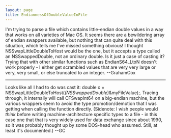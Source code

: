 ```yaml
---
layout: page
title: EndiannessOfDoubleValueInFile
---
```


I'm trying to parse a file which contains little-endian double values in a way that works on all varieties of Mac OS. It seems there are a bewildering array of endian swappers available, but nothing that can quite deal with this situation, which tells me I've missed something obvious! I thought NSSwapLittleDoubleToHost would be the one, but it accepts a type called an NSSwappedDouble, not an ordinary double. Is it just a case of casting it? Trying that with other similar functions such as EndianS64_LtoN doesn't work properly - I either get scrambled values that are very very large or very, very small, or else truncated to an integer. --GrahamCox

----

Looks like all I had to do was cast it:     double x = NSSwapLittleDoubleToHost(*(NSSwappedDouble*)&myFileValue);. Tracing through, it internally will call CFSwapInt64 on a big-endian machine, but the various wrappers seem to avoid the type promotion/demotion that I was getting when calling the function directly. (Sidenote: I wish people would *think* before writing machine-architecture specific types to a file - in this case one that that is very widely used for data exchange since about 1990, so it was probably thought up by some DOS-head who assumed. Still, at least it's documented.) --GC

